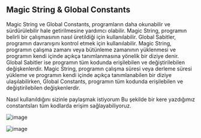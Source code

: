 ## Magic String & Global Constants

Magic String ve Global Constants, programların daha okunabilir ve sürdürülebilir hale getirilmesine yardımcı olabilir.
Magic String, programın belirli bir çalışmasının nasıl üretildiği için kullanılabilir. Global Sabitler, programın davranışını kontrol etmek için kullanılabilir.
Magic String, programın çalışma zamanı veya bütünleme zamanının yüklenmesi ve programın kendi içinde açıkça tanımlanmasına yönelik bir diziye denir.
Global Sabitler ise programın tüm kodunda erişilebilen ve değiştirilebilen değişkenlerdir.
Magic String, programın çalışma süresi veya derleme süresi yükleme ve programın kendi içinde açıkça tanımlanabilen bir diziye ulaşılabilirken, 
Global Constants, programın tüm kodunda erişilebilen ve değiştirilebilen değişkenlerdir.





Nasıl kullanıldığını sizinle paylaşmak istiyorum
Bu şekilde bir kere yazdığımız constantsları tüm kodlarda erişim sağlayabiliyoruz.

![image](https://github.com/mehtaptunc/Selenium-SauceDemo/assets/134071818/03bd9e22-ca94-4fa9-a997-4fa976e0a094)

![image](https://github.com/mehtaptunc/Selenium-SauceDemo/assets/134071818/3c597c5e-9e50-4eeb-8014-d532c6bf50ac)

